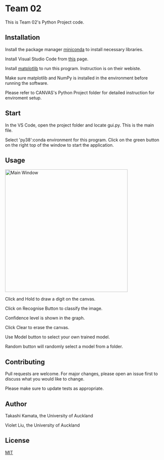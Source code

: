 # Team 02

This is Team 02's Python Project code.


## Installation

Install the package manager [miniconda](https://conda.io/miniconda.html) to install necessary libraries.

Install Visual Studio Code from [this](https://code.visualstudio.com) page.

Install [matplotlib](https://matplotlib.org/stable/users/installing.html) to run this program. Instruction is on their webiste.

Make sure matplotlib and NumPy is installed in the environment before running the software.

Please refer to CANVAS's Python Project folder for detailed instruction for enviroment setup.

## Start

In the VS Code, open the project folder and locate gui.py. This is the main file.

Select 'py38':conda environment for this program. Click on the green button on the right top of the window to start the application.



## Usage
<img src="https://github.com/Takashi-Kamata/project-1-team_2/blob/main/images/mainwindow.png" alt="Main Window" width="400"/>

Click and Hold to draw a digit on the canvas.

Click on Recognise Button to classify the image.

Confidence level is shown in the graph.

Click Clear to erase the canvas.


Use Model button to select your own trained model.

Random button will randomly select a model from a folder.

## Contributing
Pull requests are welcome. For major changes, please open an issue first to discuss what you would like to change.

Please make sure to update tests as appropriate.

## Author

Takashi Kamata, the University of Auckland

Violet Liu, the University of Auckland

## License
[MIT](https://choosealicense.com/licenses/mit/)